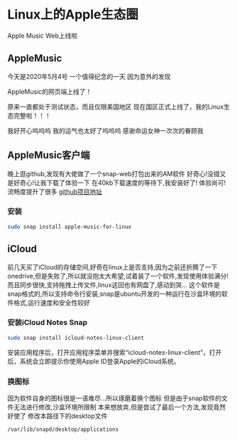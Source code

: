 # Linux上的Apple生态圈



Apple Music Web上线啦
<!-- more-->

## AppleMusic
今天是2020年5月4号
一个值得纪念的一天
因为意外的发现

AppleMusic的网页端上线了！

原来一直都处于测试状态，而且仅限美国地区
现在国区正式上线了，我的Linux生态完整啦！！！

我好开心呜呜呜
我的运气也太好了呜呜呜
感谢命运女神一次次的眷顾我

## AppleMusic客户端
晚上逛github,发现有大佬做了一个snap-web打包出来的AM软件
好奇心!没错又是好奇心!让我下载了体验一下
在40kb下载速度的等待下,我安装好了!
体验尚可!流畅度提升了很多
[github项目地址](https://github.com/cross-platform/apple-music-for-linux)
### 安装
```bash
sudo snap install apple-music-for-linux
```

## iCloud
前几天买了iCloud的存储空间,好奇在linux上是否支持,因为之前还折腾了一下onedrive,但是失败了,所以就没抱太大希望,试着装了一个软件,发现使用体验满分!而且同步很快,支持拖拽上传文件,linux这回也有网盘了,感动到哭...
这个软件是snap格式的,所以支持命令行安装,snap是ubuntu开发的一种运行在沙盒环境的软件格式,运行速度和安全性较好
### 安装iCloud Notes Snap
```bash
sudo snap install icloud-notes-linux-client
```
安装应用程序后，打开应用程序菜单并搜索“icloud-notes-linux-client”，打开后，系统会立即提示你使用Apple ID登录Apple的iCloud系统。

### 换图标
因为软件自身的图标很是一语难尽...所以琢磨着换个图标
但是由于snap软件的文件无法进行修改,沙盒环境所限制
本来想放弃,但是尝试了最后一个方法,发现竟然好使了
修改本路径下的desktop文件
```bash
/var/lib/snapd/desktop/applications
```

